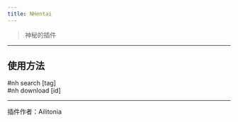 ```yaml
---
title: NHentai
---
```

> 神秘的插件

---
## 使用方法
\#nh search [tag]<br/>
\#nh download [id]

---
插件作者：Ailitonia